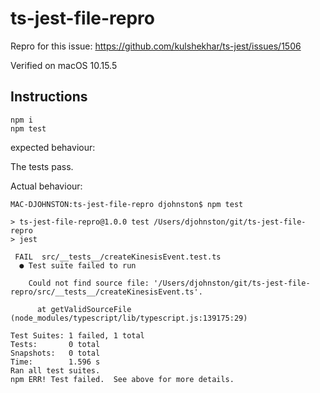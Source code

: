 # ts-jest-file-repro

Repro for this issue: https://github.com/kulshekhar/ts-jest/issues/1506

Verified on macOS 10.15.5

## Instructions


```
npm i
npm test

```

expected behaviour: 

The tests pass. 

Actual behaviour: 

```
MAC-DJOHNSTON:ts-jest-file-repro djohnston$ npm test

> ts-jest-file-repro@1.0.0 test /Users/djohnston/git/ts-jest-file-repro
> jest

 FAIL  src/__tests__/createKinesisEvent.test.ts
  ● Test suite failed to run

    Could not find source file: '/Users/djohnston/git/ts-jest-file-repro/src/__tests__/createKinesisEvent.ts'.

      at getValidSourceFile (node_modules/typescript/lib/typescript.js:139175:29)

Test Suites: 1 failed, 1 total
Tests:       0 total
Snapshots:   0 total
Time:        1.596 s
Ran all test suites.
npm ERR! Test failed.  See above for more details.
```

